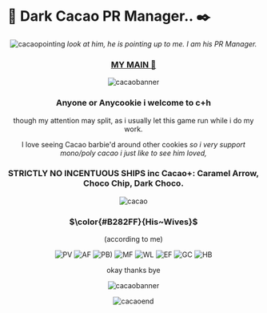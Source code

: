 # 📓 Dark Cacao PR Manager.. ✒️



<div align="center">
  
![cacaopointing](https://github.com/user-attachments/assets/8b856f3f-2e2b-4eb0-899f-36c0a00e733c)
 _look at him, he is pointing up to me. I am his PR Manager._

### [MY MAIN 🔗](https://www.patreon.com/c/yvvniq/about)

![cacaobanner](https://github.com/user-attachments/assets/cca3d5d8-6b35-447c-9bd8-15e31abe5b75)
### Anyone or Anycookie i welcome to c+h
though my attention may split, as i usually let this game run while i do my work.

I love seeing Cacao barbie'd around other cookies *so i very support mono/poly cacao i just like to see him loved,*
### STRICTLY NO INCENTUOUS SHIPS inc Cacao+: Caramel Arrow, Choco Chip, Dark Choco. 

![cacao](https://github.com/user-attachments/assets/15bd67f8-714a-43f8-a243-9bead7958409)

### $\color{#B282FF}{His~Wives}$
(according to me)

![PV](https://github.com/user-attachments/assets/fb15d41b-2461-4b30-bffc-bb3c7063da0b)
![AF](https://github.com/user-attachments/assets/eb0db8a6-827f-4bdd-a3a7-cda8a6230849)
![PB)](https://github.com/user-attachments/assets/cecd8fa2-0612-43c1-b95f-dfe75a7fe4ad)
![MF](https://github.com/user-attachments/assets/e0eea5f7-5165-4f30-8899-0a9665ff2b7f)
![WL](https://github.com/user-attachments/assets/3794c4c3-c359-42df-94eb-bc8ec81426da)
![EF](https://github.com/user-attachments/assets/971f2354-f914-4e4c-bb56-4546b5dfcb53)
![GC](https://github.com/user-attachments/assets/2d07e1fd-7b02-4fae-a6b5-11c7eb687e2e)
![HB](https://github.com/user-attachments/assets/48396d52-ccbe-42cd-b505-f2b3ef7eaadd)




okay thanks bye

![cacaobanner](https://github.com/user-attachments/assets/cca3d5d8-6b35-447c-9bd8-15e31abe5b75)

![cacaoend](https://github.com/user-attachments/assets/0c93f529-86ac-4cc8-a8cd-550ba33cc1e9)
